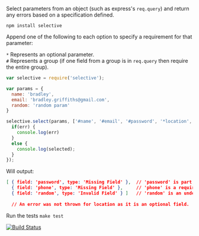 Select parameters from an object (such as express's ```req.query```) and return any errors based on a specification defined.  

```npm install selective```

Append one of the following to each option to specify a requirement for that parameter:  
  
```*``` Represents an optional parameter.  
```#``` Represents a group (if one field from a group is in ```req.query``` then require the entire group).  


```javascript
var selective = require('selective');

var params = {
  name: 'bradley',
  email: 'bradley.griffiths@gmail.com',
  random: 'random param'
}

selective.select(params, ['#name', '#email', '#password', '*location', 'phone'], function(err, selected){
  if(err) {
    console.log(err)
  }
  else {
    console.log(selected);  
  }  
});
```
Will output:

```json
[ { field: 'password', type: 'Missing Field' },  // 'password' is part of a group with a param sent (name).
  { field: 'phone', type: 'Missing Field' },     // 'phone' is a required field.
  { field: 'random', type: 'Invalid Field' } ]   // 'random' is an undefined option.  
  
  // An error was not thrown for location as it is an optional field.
```
  
Run the tests ```make test```  
  
[![Build Status](https://secure.travis-ci.org/bradleyg/selective.png)](http://travis-ci.org/bradleyg/selective)